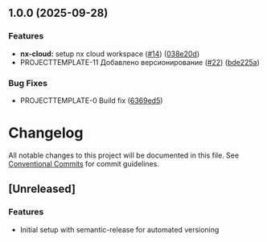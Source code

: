 ## 1.0.0 (2025-09-28)

### Features

* **nx-cloud:** setup nx cloud workspace ([#14](https://github.com/NewYorkStyle/project-template-front/issues/14)) ([038e20d](https://github.com/NewYorkStyle/project-template-front/commit/038e20ddedcd5768339853e6e392194c6cf50e57))
* PROJECTTEMPLATE-11 Добавлено версионирование ([#22](https://github.com/NewYorkStyle/project-template-front/issues/22)) ([bde225a](https://github.com/NewYorkStyle/project-template-front/commit/bde225a50b75087057e22cdcf46689b083529cb5))

### Bug Fixes

* PROJECTTEMPLATE-0 Build fix ([6369ed5](https://github.com/NewYorkStyle/project-template-front/commit/6369ed56f04bbf160f52deb53d0e0dab6558b74f))

# Changelog

All notable changes to this project will be documented in this file. See [Conventional Commits](https://conventionalcommits.org) for commit guidelines.

## [Unreleased]

### Features

- Initial setup with semantic-release for automated versioning
